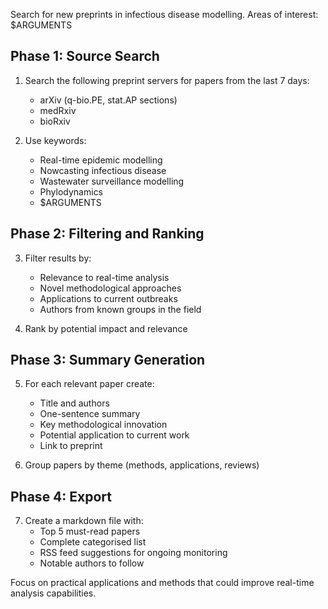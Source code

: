 Search for new preprints in infectious disease modelling. Areas of interest: $ARGUMENTS

## Phase 1: Source Search
1. Search the following preprint servers for papers from the last 7 days:
   - arXiv (q-bio.PE, stat.AP sections)
   - medRxiv
   - bioRxiv
   
2. Use keywords:
   - Real-time epidemic modelling
   - Nowcasting infectious disease
   - Wastewater surveillance modelling
   - Phylodynamics
   - $ARGUMENTS

## Phase 2: Filtering and Ranking
3. Filter results by:
   - Relevance to real-time analysis
   - Novel methodological approaches
   - Applications to current outbreaks
   - Authors from known groups in the field

4. Rank by potential impact and relevance

## Phase 3: Summary Generation
5. For each relevant paper create:
   - Title and authors
   - One-sentence summary
   - Key methodological innovation
   - Potential application to current work
   - Link to preprint

6. Group papers by theme (methods, applications, reviews)

## Phase 4: Export
7. Create a markdown file with:
   - Top 5 must-read papers
   - Complete categorised list
   - RSS feed suggestions for ongoing monitoring
   - Notable authors to follow

Focus on practical applications and methods that could improve real-time analysis capabilities.